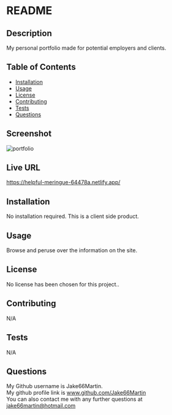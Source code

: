
 # README 

## Description
My personal portfolio  made for potential employers and clients.

## Table of Contents
- [Installation](#installation)
- [Usage](#usage)
- [License](#license)
- [Contributing](#contributing)
- [Tests](#tests)
- [Questions](#questions)

## <h2>Screenshot</h2>
![portfolio](https://github.com/Jake66Martin/updated-portfolio/assets/139023505/82cc75af-fd64-446f-9f1e-442101cf88f7)

## <h2>Live URL</h2>
https://helpful-meringue-64478a.netlify.app/


## <h2 id = "installation">Installation</h2>
No installation required. This is a client side product.

## <h2 id ="usage">Usage</h2>
Browse and peruse over the information on the site.

## <h2 id = "license">License</h2>
No license has been chosen for this project..      
      



## <h2 id ="contributing">Contributing</h2>
N/A

## <h2 id = "tests">Tests</h2>
N/A

## <h2 id = "questions">Questions</h2>
My Github username is Jake66Martin.   
My github profile link is www.github.com/Jake66Martin   
You can also contact me with any further questions at jake66martin@hotmail.com  

